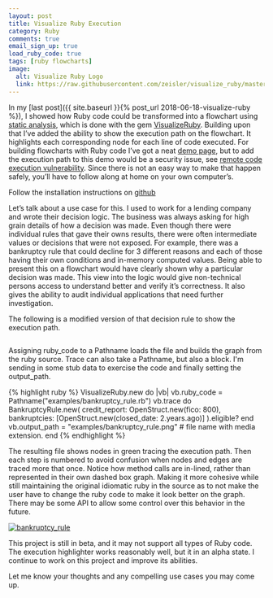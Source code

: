 ```yaml
---
layout: post
title: Visualize Ruby Execution
category: Ruby
comments: true
email_sign_up: true
load_ruby_code: true
tags: [ruby flowcharts]
image:
  alt: Visualize Ruby Logo
  link: https://raw.githubusercontent.com/zeisler/visualize_ruby/master/logo.jpg
---
```


In my [last post]({{ site.baseurl }}{% post_url 2018-06-18-visualize-ruby %}), I showed how Ruby code could be transformed into a flowchart using [static analysis](https://en.wikipedia.org/wiki/Static_program_analysis), which is done with the gem [VisualizeRuby](https://github.com/zeisler/visualize_ruby). Building upon that  I’ve added the ability to show the execution path on the flowchart. It highlights each corresponding node for each line of code executed. For building flowcharts with Ruby code I’ve got a neat [demo page](https://visualize-ruby.herokuapp.com), but to add the execution path to this demo would be a security issue, see [remote code execution vulnerability](https://en.wikipedia.org/wiki/Arbitrary_code_execution). Since there is not an easy way to make that happen safely, you’ll have to follow along at home on your own computer’s.

Follow the installation instructions on [github](https://github.com/zeisler/visualize_ruby)

Let’s talk about a use case for this. I used to work for a lending company and wrote their decision logic. The business was always asking for high grain details of how a decision was made. Even though there were individual rules that gave their owns results, there were often intermediate values or decisions that were not exposed. For example, there was a bankruptcy rule that could decline for 3 different reasons and each of those having their own conditions and in-memory computed values. Being able to present this on a flowchart would have clearly shown why a particular decision was made. This view into the logic would give non-technical persons access to understand better and verify it’s correctness. It also gives the ability to audit individual applications that need further investigation.

The following is a modified version of that decision rule to show the execution path.
<script>
  RubyCode.load(
    "https://raw.githubusercontent.com/zeisler/visualize_ruby/master/spec/examples/bankruptcy_rule.rb", 
    "bankruptcy_rule"
  )
</script>

<pre><code id="bankruptcy_rule"></code></pre>

Assigning ruby_code to a Pathname loads the file and builds the graph from the ruby source. Trace can also take a Pathname, but also a block. I'm sending in some stub data to exercise the code and finally setting the output_path.

{% highlight ruby %}
VisualizeRuby.new do |vb|
  vb.ruby_code = Pathname("examples/bankruptcy_rule.rb")
  vb.trace do
    BankruptcyRule.new(
      credit_report: OpenStruct.new(fico: 800),
      bankruptcies:  [OpenStruct.new(closed_date: 2.years.ago)]
    ).eligible?
  end
  vb.output_path = "examples/bankruptcy_rule.png" # file name with media extension.
end
{% endhighlight %}

The resulting file shows nodes in green tracing the execution path. Then each step is numbered to avoid confusion when nodes and edges are traced more that once. Notice how method calls are in-lined, rather than represented in their own dashed box graph. Making it more cohesive while still maintaining the original idiomatic ruby in the source as to not make the user have to change the ruby code to make it look better on the graph. There may be some API to allow some control over this behavior in the future.

[![bankruptcy_rule](https://raw.githubusercontent.com/zeisler/visualize_ruby/master/spec/examples/bankruptcy_rule.png)](https://raw.githubusercontent.com/zeisler/visualize_ruby/master/spec/examples/bankruptcy_rule.png)

This project is still in beta, and it may not support all types of Ruby code. The execution highlighter works reasonably well, but it in an alpha state. I continue to work on this project and improve its abilities.

Let me know your thoughts and any compelling use cases you may come up.
